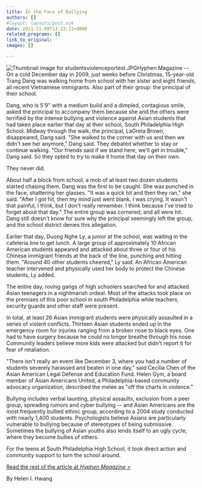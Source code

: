 ```yaml
---
title: In the Face of Bullying
authors: []
#layout: layouts/post.njk
date: 2011-11-09T13:23:23+0000
related_programs: []
link_to_original: ''
images: []

---
```

![Thumbnail image for studentsviolenceportest.JPG](/uploads/studentsviolenceportest-thumb-240x161-210.jpg)Hyphen Magazine -- On a cold December day in 2009, just weeks before Christmas, 15-year-old Trang Dang was walking home from school with her sister and eight friends, all recent Vietnamese immigrants. Also part of their group: the principal of their school.

Dang, who is 5'9" with a medium build and a dimpled, contagious smile, asked the principal to accompany them because she and the others were terrified by the intense bullying and violence against Asian students that had taken place earlier that day at their school, South Philadelphia High School. Midway through the walk, the principal, LaGreta Brown, disappeared, Dang said. "She walked to the corner with us and then we didn't see her anymore," Dang said. They debated whether to stay or continue walking. "Our friends said if we stand here, we'll get in trouble," Dang said. So they opted to try to make it home that day on their own.

They never did.

About half a block from school, a mob of at least two dozen students started chasing them. Dang was the first to be caught. She was punched in the face, shattering her glasses. "It was a quick hit and then they ran," she said. "After I got hit, then my mind just went blank. I was crying. It wasn't that painful, I think, but I don't really remember. I think because I've tried to forget about that day." The entire group was cornered, and all were hit. Dang still doesn't know for sure why the principal seemingly left the group, and the school district denies this allegation.

Earlier that day, Duong Nghe Ly, a junior at the school, was waiting in the cafeteria line to get lunch. A large group of approximately 10 African American students appeared and attacked about three or four of his Chinese immigrant friends at the back of the line, punching and hitting them. "Around 40 other students cheered," Ly said. An African American teacher intervened and physically used her body to protect the Chinese students, Ly added.

The entire day, roving gangs of high schoolers searched for and attacked Asian teenagers in a nightmarish ordeal. Most of the attacks took place on the premises of this poor school in south Philadelphia while teachers, security guards and other staff were present.

In total, at least 26 Asian immigrant students were physically assaulted in a series of violent conflicts. Thirteen Asian students ended up in the emergency room for injuries ranging from a broken nose to black eyes. One had to have surgery because he could no longer breathe through his nose. Community leaders believe more kids were attacked but didn't report it for fear of retaliation.

"There isn't really an event like December 3, where you had a number of students severely harassed and beaten in one day," said Cecilia Chen of the Asian American Legal Defense and Education Fund. Helen Gym, a board member of Asian Americans United, a Philadelphia-based community advocacy organization, described the melee as "off the charts in violence."

Bullying includes verbal taunting, physical assaults, exclusion from a peer group, spreading rumors and cyber bullying -- and Asian Americans are the most frequently bullied ethnic group, according to a 2004 study conducted with nearly 1,400 students. Psychologists believe Asians are particularly vulnerable to bullying because of stereotypes of being submissive. Sometimes the bullying of Asian youths also lends itself to an ugly cycle, where they become bullies of others.

For the teens at South Philadelphia High School, it took direct action and community support to turn the school around.

[Read the rest of the article at _Hyphen Magazine_ >](https://hyphenmagazine.com/magazine/issue-24-survival/face-bullying)

By Helen I. Hwang